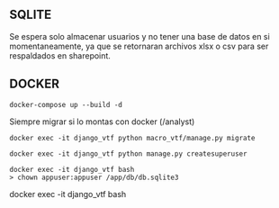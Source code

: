 

## SQLITE
Se espera solo almacenar usuarios y no tener una base de datos en si momentaneamente, ya que se retornaran archivos xlsx o csv para ser respaldados en sharepoint.

## DOCKER

```
docker-compose up --build -d
```

Siempre migrar si lo montas con docker (/analyst)
```
docker exec -it django_vtf python macro_vtf/manage.py migrate

docker exec -it django_vtf python manage.py createsuperuser
```
```
docker exec -it django_vtf bash
> chown appuser:appuser /app/db/db.sqlite3
```

docker exec -it django_vtf bash

